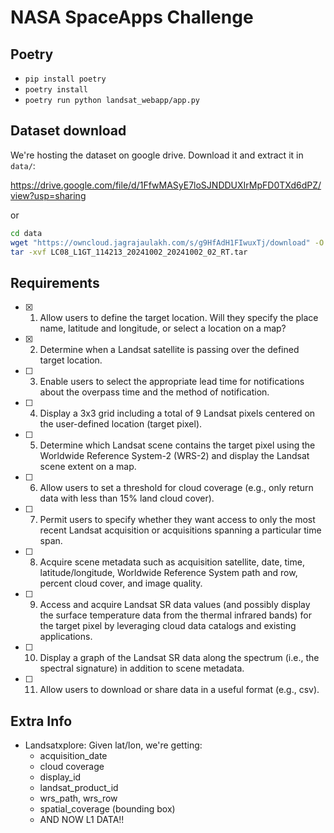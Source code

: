 # NASA SpaceApps Challenge

## Poetry
- `pip install poetry`
- `poetry install`
- `poetry run python landsat_webapp/app.py`


## Dataset download
We're hosting the dataset on google drive. Download it and extract it in `data/`:

https://drive.google.com/file/d/1FfwMASyE7loSJNDDUXIrMpFD0TXd6dPZ/view?usp=sharing

or

```bash
cd data
wget "https://owncloud.jagrajaulakh.com/s/g9HfAdH1FIwuxTj/download" -O "LC08_L1GT_114213_20241002_20241002_02_RT.tar"
tar -xvf LC08_L1GT_114213_20241002_20241002_02_RT.tar 
```

## Requirements
- [X] 1. Allow users to define the target location. Will they specify the place name, latitude and longitude, or select a location on a map?
- [X] 2. Determine when a Landsat satellite is passing over the defined target location.
- [ ] 3. Enable users to select the appropriate lead time for notifications about the overpass time and the method of notification.
- [ ] 4. Display a 3x3 grid including a total of 9 Landsat pixels centered on the user-defined location (target pixel).
- [ ] 5. Determine which Landsat scene contains the target pixel using the Worldwide Reference System-2 (WRS-2) and display the Landsat scene extent on a map.
- [ ] 6. Allow users to set a threshold for cloud coverage (e.g., only return data with less than 15% land cloud cover).
- [ ] 7. Permit users to specify whether they want access to only the most recent Landsat acquisition or acquisitions spanning a particular time span.
- [ ] 8. Acquire scene metadata such as acquisition satellite, date, time, latitude/longitude, Worldwide Reference System path and row, percent cloud cover, and image quality.
- [ ] 9. Access and acquire Landsat SR data values (and possibly display the surface temperature data from the thermal infrared bands) for the target pixel by leveraging cloud data catalogs and existing applications.
- [ ] 10. Display a graph of the Landsat SR data along the spectrum (i.e., the spectral signature) in addition to scene metadata.
- [ ] 11. Allow users to download or share data in a useful format (e.g., csv).


## Extra Info
- Landsatxplore: Given lat/lon, we're getting:
    - acquisition_date
    - cloud coverage
    - display_id
    - landsat_product_id
    - wrs_path, wrs_row
    - spatial_coverage (bounding box)
    - AND NOW L1 DATA!!